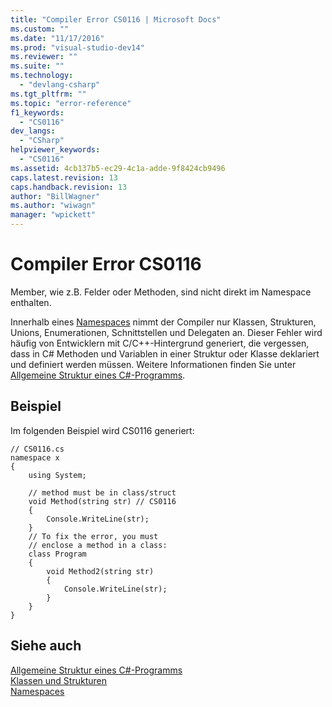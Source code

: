 ```yaml
---
title: "Compiler Error CS0116 | Microsoft Docs"
ms.custom: ""
ms.date: "11/17/2016"
ms.prod: "visual-studio-dev14"
ms.reviewer: ""
ms.suite: ""
ms.technology: 
  - "devlang-csharp"
ms.tgt_pltfrm: ""
ms.topic: "error-reference"
f1_keywords: 
  - "CS0116"
dev_langs: 
  - "CSharp"
helpviewer_keywords: 
  - "CS0116"
ms.assetid: 4cb137b5-ec29-4c1a-adde-9f8424cb9496
caps.latest.revision: 13
caps.handback.revision: 13
author: "BillWagner"
ms.author: "wiwagn"
manager: "wpickett"
---
```

# Compiler Error CS0116
Member, wie z.B. Felder oder Methoden, sind nicht direkt im Namespace enthalten.  
  
 Innerhalb eines [Namespaces](../../../csharp/language-reference/keywords/namespace.md) nimmt der Compiler nur Klassen, Strukturen, Unions, Enumerationen, Schnittstellen und Delegaten an.  Dieser Fehler wird häufig von Entwicklern mit C\/C\+\+\-Hintergrund generiert, die vergessen, dass in C\# Methoden und Variablen in einer Struktur oder Klasse deklariert und definiert werden müssen.  Weitere Informationen finden Sie unter [Allgemeine Struktur eines C\#\-Programms](../../../csharp/programming-guide/inside-a-program/general-structure-of-a-csharp-program.md).  
  
## Beispiel  
 Im folgenden Beispiel wird CS0116 generiert:  
  
```  
// CS0116.cs  
namespace x  
{  
    using System;  
  
    // method must be in class/struct  
    void Method(string str) // CS0116  
    {  
        Console.WriteLine(str);  
    }  
    // To fix the error, you must  
    // enclose a method in a class:  
    class Program  
    {  
        void Method2(string str)  
        {  
            Console.WriteLine(str);  
        }  
    }  
}  
```  
  
## Siehe auch  
 [Allgemeine Struktur eines C\#\-Programms](../../../csharp/programming-guide/inside-a-program/general-structure-of-a-csharp-program.md)   
 [Klassen und Strukturen](../../../csharp/programming-guide/classes-and-structs/index.md)   
 [Namespaces](../../../csharp/programming-guide/namespaces/index.md)